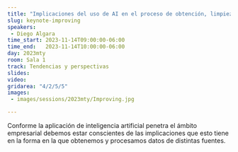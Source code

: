 ```yaml
---
title: "Implicaciones del uso de AI en el proceso de obtención, limpieza y transformación de datos, presentado por Improving"
slug: keynote-improving
speakers:
 - Diego Algara
time_start: 2023-11-14T09:00:00-06:00
time_end:   2023-11-14T10:00:00-06:00
day: 2023mty
room: Sala 1 
track: Tendencias y perspectivas
slides: 
video: 
gridarea: "4/2/5/5"
images:
 - images/sessions/2023mty/Improving.jpg

---
```



Conforme la aplicación de inteligencia artificial penetra el ámbito empresarial debemos estar conscientes de las implicaciones que esto tiene en la forma en la que obtenemos y procesamos datos de distintas fuentes.

